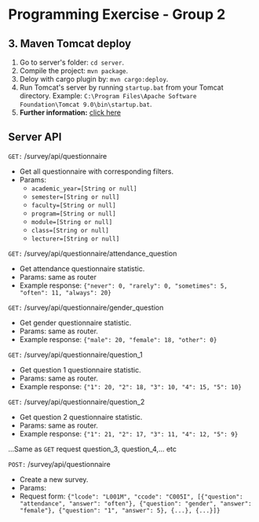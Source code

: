 # Programming Exercise - Group 2
## 3. Maven Tomcat deploy
1. Go to server's folder: `cd server`.
2. Compile the project: `mvn package`.
3. Deloy with cargo plugin by: `mvn cargo:deploy`.
4. Run Tomcat's server by running `startup.bat` from your Tomcat directory. Example: `C:\Program Files\Apache Software Foundation\Tomcat 9.0\bin\startup.bat`.
5. __Further information:__ [click here](https://www.baeldung.com/tomcat-deploy-war)


## Server API
`GET:` /survey/api/questionnaire
+ Get all questionnaire with corresponding filters.
+ Params: 
    + `academic_year=[String or null]`
    + `semester=[String or null]`
    + `faculty=[String or null]`
    + `program=[String or null]`
    + `module=[String or null]`
    + `class=[String or null]`
    + `lecturer=[String or null]`

`GET:` /survey/api/questionnaire/attendance_question
+ Get attendance questionnaire statistic.
+ Params: same as router
+ Example response: `{"never": 0, "rarely": 0, "sometimes": 5, "often": 11, "always": 20}`

`GET:` /survey/api/questionnaire/gender_question
+ Get gender questionnaire statistic.
+ Params: same as router.
+ Example response: `{"male": 20, "female": 18, "other": 0}`


`GET:` /survey/api/questionnaire/question_1
+ Get question 1 questionnaire statistic.
+ Params: same as router.
+ Example response: `{"1": 20, "2": 18, "3": 10, "4": 15, "5": 10}`

`GET:` /survey/api/questionnaire/question_2
+ Get question 2 questionnaire statistic.
+ Params: same as router.
+ Example response: `{"1": 21, "2": 17, "3": 11, "4": 12, "5": 9}`

...Same as `GET` request question_3, question_4,... etc

`POST:` /survey/api/questionnaire
+ Create a new survey.
+ Params: 
+ Request form: `{"lcode": "L001M", "ccode": "C005I", [{"question": "attendance", "answer": "often"}, {"question": "gender", "answer": "female"}, {"question": "1", "answer": 5}, {...}, {...}]}`

